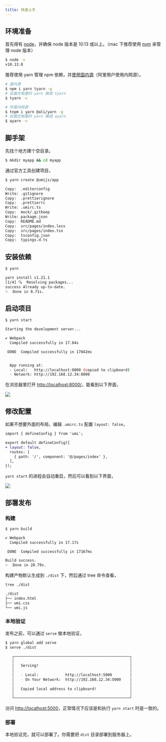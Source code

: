 ```yaml
---
title: 快速上手
---
```


## 环境准备

首先得有 [node](https://nodejs.org/en/)，并确保 node 版本是 10.13 或以上。（mac 下推荐使用 [nvm](https://github.com/creationix/nvm) 来管理 node 版本）

```bash
$ node -v
v10.13.0
```

推荐使用 yarn 管理 npm 依赖，并[使用国内源](https://github.com/yiminghe/tyarn)（阿里用户使用内网源）。

```bash
# 国内源
$ npm i yarn tyarn -g
# 后面文档里的 yarn 换成 tyarn
$ tyarn -v

# 阿里内网源
$ tnpm i yarn @ali/yarn -g
# 后面文档里的 yarn 换成 ayarn
$ ayarn -v
```

## 脚手架

先找个地方建个空目录。

```bash
$ mkdir myapp && cd myapp
```

通过官方工具创建项目，

```bash
$ yarn create @umijs/app

Copy:  .editorconfig
Write: .gitignore
Copy:  .prettierignore
Copy:  .prettierrc
Write: .umirc.ts
Copy:  mock/.gitkeep
Write: package.json
Copy:  README.md
Copy:  src/pages/index.less
Copy:  src/pages/index.tsx
Copy:  tsconfig.json
Copy:  typings.d.ts
```

## 安装依赖

```bash
$ yarn

yarn install v1.21.1
[1/4] 🔍  Resolving packages...
success Already up-to-date.
✨  Done in 0.71s.
```

## 启动项目

```bash
$ yarn start

Starting the development server...

✔ Webpack
  Compiled successfully in 17.84s

 DONE  Compiled successfully in 17842ms                                       8:06:31 PM


  App running at:
  - Local:   http://localhost:8000 (copied to clipboard)
  - Network: http://192.168.12.34:8000
```

在浏览器里打开 [http://localhost:8000/](http://localhost:8000/)，能看到以下界面，

![](https://img.alicdn.com/tfs/TB1A_Gkv.T1gK0jSZFhXXaAtVXa-1808-1012.png)

## 修改配置

如果不想要外面的布局，编辑 `.umirc.ts` 配置 `layout: false`，

```diff
import { defineConfig } from 'umi';

export default defineConfig({
+ layout: false,
  routes: [
    { path: '/', component: '@/pages/index' },
  ],
});
```

`yarn start` 的进程会自动重启，然后可以看到以下界面，

![](https://img.alicdn.com/tfs/TB12nCnv.Y1gK0jSZFCXXcwqXXa-1808-1012.png)

## 部署发布

### 构建

```bash
$ yarn build

✔ Webpack
  Compiled successfully in 17.17s

 DONE  Compiled successfully in 17167ms                                       8:26:25 PM

Build success.
✨  Done in 20.79s.
```

构建产物默认生成到 `./dist` 下，然后通过 tree 命令查看，

```bash
tree ./dist

./dist
├── index.html
├── umi.css
└── umi.js
```

### 本地验证

发布之前，可以通过 `serve` 做本地验证，

```bash
$ yarn global add serve
$ serve ./dist

   ┌────────────────────────────────────────────────────┐
   │                                                    │
   │   Serving!                                         │
   │                                                    │
   │   - Local:            http://localhost:5000        │
   │   - On Your Network:  http://192.168.12.34:5000    │
   │                                                    │
   │   Copied local address to clipboard!               │
   │                                                    │
   └────────────────────────────────────────────────────┘
```

访问 [http://localhost:5000](http://localhost:5000)，正常情况下应该是和执行 `yarn start` 时是一致的。

### 部署

本地验证完，就可以部署了。你需要把 `dist` 目录部署到服务器上。

